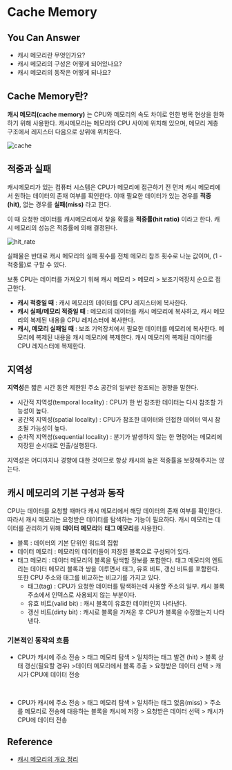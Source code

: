 # Cache Memory

## You Can Answer
- 캐시 메모리란 무엇인가요?
- 캐시 메모리의 구성은 어떻게 되어있나요?
- 캐시 메모리의 동작은 어떻게 되나요?

## Cache Memory란?
**캐시 메모리(cache memory)** 는 CPU와 메모리의 속도 차이로 인한 병목 현상을 완화하기 위해 사용한다. 캐시메모리는 메모리와 CPU 사이에 위치해 있으며, 메모리 계층 구조에서 레지스터 다음으로 상위에 위치한다.


![cache](./img/img_cache.png)


## 적중과 실패
캐시메모리가 있는 컴퓨터 시스템은 CPU가 메모리에 접근하기 전 먼저 캐시 메모리에서 원하는 데이터의 존재 여부를 확인한다. 이때 필요한 데이터가 있는 경우를 **적중(hit)**, 없는 경우를 **실패(miss)** 라고 한다.

이 때 요청한 데이터를 캐시메모리에서 찾을 확률을 **적중률(hit ratio)** 이라고 한다.
캐시 메모리의 성능은 적중률에 의해 결정된다.


![hit_rate](./img/img_hit_ratio.png)


실패율은 반대로 캐시 메모리의 실패 횟수를 전체 메모리 참조 횟수로 나눈 값이며, (1 - 적중률)로 구할 수 있다.

보통 CPU는 데이터를 가져오기 위해 캐시 메모리 > 메모리 > 보조기억장치 순으로 접근한다.

- **캐시 적중일 때** : 캐시 메모리의 데이터를 CPU 레지스터에 복사한다.
- **캐시 실패/메모리 적중일 때** : 메모리의 데이터를 캐시 메모리에 복사하고, 캐시 메모리의 복제된 내용을 CPU 레지스터에 복사한다.
- **캐시, 메모리 실패일 때** : 보조 기억장치에서 필요한 데이터를 메모리에 복사한다. 메모리에 복제된 내용을 캐시 메모리에 복제한다. 캐시 메모리의 복제된 데이터를 CPU 레지스터에 복제한다.


## 지역성

**지역성**은 짧은 시간 동안 제한된 주소 공간의 일부만 참조되는 경향을 말한다.

- 시간적 지역성(temporal locality) : CPU가 한 번 참조한 데이터는 다시 참조할 가능성이 높다.
- 공간적 지역성(spatial locality) : CPU가 참조한 데이터와 인접한 데이터 역시 참조될 가능성이 높다.
- 순차적 지역성(sequential locality) : 분기가 발생하지 않는 한 명령어는 메모리에 저장된 순서대로 인출/실행된다.

지역성은 어디까지나 경향에 대한 것이므로 항상 캐시의 높은 적중률을 보장해주지는 않는다.

## 캐시 메모리의 기본 구성과 동작

CPU는 데이터를 요청할 때마다 캐시 메모리에서 해당 데이터의 존재 여부를 확인한다.
따라서 캐시 메모리는 요청받은 데이터를 탐색하는 기능이 필요하다.
캐시 메모리는 데이터를 관리하기 위해 **데이터 메모리**와 **태그 메모리**를 사용한다.

- 블록 : 데이터의 기본 단위인 워드의 집합
- 데이터 메모리 : 메모리의 데이터들이 저장된 블록으로 구성되어 있다.
- 태그 메모리 : 데이터 메모리의 블록을 탐색할 정보를 포함한다. 태그 메모리의 엔트리는 데이터 메모리 블록과 쌍을 이루면서 태그, 유효 비트, 갱신 비트를 포함한다. 또한 CPU 주소와 태그를 비교하는 비교기를 가지고 있다.
  - 태그(tag) : CPU가 요청한 데이터를 탐색하는데 사용할 주소의 일부. 캐시 블록 주소에서 인덱스로 사용되지 않는 부분이다.
  - 유효 비트(valid bit) : 캐시 블록이 유효한 데이터인지 나타낸다.
  - 갱신 비트(dirty bit) : 캐시로 블록을 가져온 후 CPU가 블록을 수정했는지 나타낸다.


### 기본적인 동작의 흐름

- CPU가 캐시에 주소 전송 > 태그 메모리 탐색 > 일치하는 태그 발견 (hit) > 블록 상태 갱신(필요할 경우) >데이터 메모리에서 블록 추출 > 요청받은 데이터 선택 > 캐시가 CPU에 데이터 전송
<br/>

- CPU가 캐시에 주소 전송 > 태그 메모리 탐색 > 일치하는 태그 없음(miss) > 주소를 메모리로 전송해 대응하는 블록을 캐시에 저장 > 요청받은 데이터 선택 > 캐시가 CPU에 데이터 전송

## Reference
- [캐시 메모리의 개요 정리](https://zion830.tistory.com/46)
